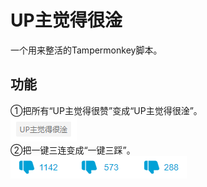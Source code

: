 # UP主觉得很淦
一个用来整活的Tampermonkey脚本。  
## 功能
①把所有“UP主觉得很赞”变成“UP主觉得很淦”。  
![alt 截图](https://github.com/Karasukaigan/bilibili-useless-tampermonkey-script/blob/main/img/screenshot1.png)  
②把一键三连变成“一键三踩”。  
![alt 截图](https://github.com/Karasukaigan/bilibili-useless-tampermonkey-script/blob/main/img/screenshot2.png)  
